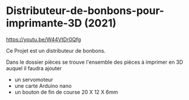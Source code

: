# Distributeur-de-bonbons-pour-imprimante-3D (2021)
https://youtu.be/W44VtDr0Qfg

Ce Projet est un distributeur de bonbons.

Dans le dossier pièces se trouve l'ensemble des pièces à imprimer en 3D auquel il faudra ajouter 
 - un servomoteur 
 - une carte Arduino nano
 - un bouton de fin de course 20 X 12 X 6mm
